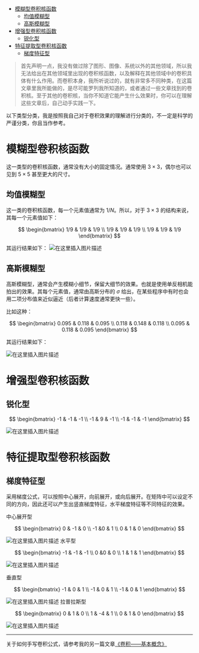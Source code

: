 - [模糊型卷积核函数](#模糊型卷积核函数)
  - [均值模糊型](#均值模糊型)
  - [高斯模糊型](#高斯模糊型)
- [增强型卷积核函数](#增强型卷积核函数)
  - [锐化型](#锐化型)
- [特征提取型卷积核函数](#特征提取型卷积核函数)
  - [梯度特征型](#梯度特征型)


> 首先声明一点，我没有做过除了图形、图像、系统以外的其他领域，所以我无法给出在其他领域里出现的卷积核函数，以及解释在其他领域中的卷积具体有什么作用。而卷积本身，我所听说过的，就有非常多不同种类，在这篇文章里我所能做的，是尽可能罗列我所知道的，或者通过一些文章找到的卷积核。至于其他的卷积核，当你不知道它能产生什么效果时，你可以在理解这些文章后，自己动手实践一下。

以下类型分类，我是按照我自己对于卷积效果的理解进行分类的，不一定是科学的严谨分类，你且当作参考。

# 模糊型卷积核函数
这一类型的卷积核函数，通常没有大小的固定情况。通常使用 $3 \times 3$，偶尔也可以见到 $5 \times 5$ 甚至更大的尺寸。

## 均值模糊型
这一类的卷积核函数，每一个元素值通常为 $1/N$。所以，对于 $3 \times 3$ 的结构来说，其每一个元素值如下：

$$
\begin{bmatrix}
1/9 & 1/9 & 1/9  \\ 
1/9  & 1/9  & 1/9 \\ 
1/9  & 1/9  & 1/9 
\end{bmatrix}
$$

其运行结果如下：
![在这里插入图片描述](https://img-blog.csdnimg.cn/20210311003259530.png?x-oss-process=image/watermark,type_ZmFuZ3poZW5naGVpdGk,shadow_10,text_aHR0cHM6Ly9ibG9nLmNzZG4ubmV0L3BvaXNvbmNocnk=,size_16,color_FFFFFF,t_70#pic_center)


## 高斯模糊型
高斯模糊型，通常会产生模糊小细节，保留大细节的效果。也就是使用单反相机能拍出的效果。其每个元素值，通常由高斯分布的 $\sigma$ 给出，在某些程序中有时也会用二项分布值来近似逼近（后者计算速度通常更快一些）。

比如这种：

$$
\begin{bmatrix}
0.095 & 0.118  & 0.095 \\ 
0.118  & 0.148 & 0.118 \\ 
0.095  & 0.118 & 0.095 
\end{bmatrix}
$$

其运行结果如下：

![在这里插入图片描述](https://img-blog.csdnimg.cn/20210311003313451.png?x-oss-process=image/watermark,type_ZmFuZ3poZW5naGVpdGk,shadow_10,text_aHR0cHM6Ly9ibG9nLmNzZG4ubmV0L3BvaXNvbmNocnk=,size_16,color_FFFFFF,t_70#pic_center)


# 增强型卷积核函数

## 锐化型
$$
\begin{bmatrix}
-1 &  -1 & -1 \\ 
-1  & 9 & -1 \\ 
-1  & -1 & -1 
\end{bmatrix}
$$

![在这里插入图片描述](https://img-blog.csdnimg.cn/2021031100354811.png?x-oss-process=image/watermark,type_ZmFuZ3poZW5naGVpdGk,shadow_10,text_aHR0cHM6Ly9ibG9nLmNzZG4ubmV0L3BvaXNvbmNocnk=,size_16,color_FFFFFF,t_70#pic_center)


# 特征提取型卷积核函数
## 梯度特征型

采用梯度公式，可以按照中心展开，向前展开，或向后展开。在矩阵中可以设定不同的方向，因此还可以产生出竖直梯度特征，水平梯度特征等不同特征的效果。

中心展开型

$$
\begin{bmatrix}
0 &  -1 & 0 \\ 
-1  &0 & 1 \\ 
0  & 1 & 0 
\end{bmatrix}
$$

![在这里插入图片描述](https://img-blog.csdnimg.cn/20210311003854552.png?x-oss-process=image/watermark,type_ZmFuZ3poZW5naGVpdGk,shadow_10,text_aHR0cHM6Ly9ibG9nLmNzZG4ubmV0L3BvaXNvbmNocnk=,size_16,color_FFFFFF,t_70#pic_center)
水平型

$$
\begin{bmatrix}
-1 &  -1 & -1 \\ 
0  &0 & 0 \\ 
1  & 1 & 1 
\end{bmatrix}
$$

![在这里插入图片描述](https://img-blog.csdnimg.cn/20210311004620314.png?x-oss-process=image/watermark,type_ZmFuZ3poZW5naGVpdGk,shadow_10,text_aHR0cHM6Ly9ibG9nLmNzZG4ubmV0L3BvaXNvbmNocnk=,size_16,color_FFFFFF,t_70#pic_center)



垂直型

$$
\begin{bmatrix}
-1 &  0 & 1 \\ 
-1  & 0 & 1 \\ 
-1  & 0 & 1 
\end{bmatrix}
$$

![在这里插入图片描述](https://img-blog.csdnimg.cn/20210311004632583.png?x-oss-process=image/watermark,type_ZmFuZ3poZW5naGVpdGk,shadow_10,text_aHR0cHM6Ly9ibG9nLmNzZG4ubmV0L3BvaXNvbmNocnk=,size_16,color_FFFFFF,t_70#pic_center)
拉普拉斯型

$$
\begin{bmatrix}
0 &  1 & 0 \\ 
1  & -4 & 1 \\ 
0  & 1 & 0 
\end{bmatrix}
$$

![在这里插入图片描述](https://img-blog.csdnimg.cn/20210311005143862.png?x-oss-process=image/watermark,type_ZmFuZ3poZW5naGVpdGk,shadow_10,text_aHR0cHM6Ly9ibG9nLmNzZG4ubmV0L3BvaXNvbmNocnk=,size_16,color_FFFFFF,t_70#pic_center)

-----

关于如何手写卷积公式，请参考我的另一篇文章[《卷积——基本概念》](https://blog.csdn.net/poisonchry/article/details/114414147?spm=1001.2014.3001.5501)